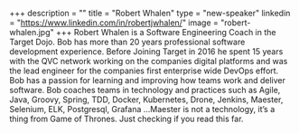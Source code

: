 +++
description = ""
title = "Robert Whalen"
type = "new-speaker"
linkedin = "https://www.linkedin.com/in/robertjwhalen/"
image = "robert-whalen.jpg"
+++
Robert Whalen is a Software Engineering Coach in the Target Dojo.  Bob has more than 20 years professional software development experience. Before Joining Target in 2016 he spent 15 years with the QVC network working on the companies digital platforms and was the lead engineer for the companies first enterprise wide DevOps effort. Bob has a passion for learning and improving how teams work and deliver software. Bob coaches teams in technology and practices such as Agile, Java, Groovy, Spring, TDD, Docker, Kubernetes, Drone, Jenkins, Maester, Selenium, ELK, Postgresql, Grafana ...Maester is not a technology, it’s a thing from Game of Thrones. Just checking if you read this far.